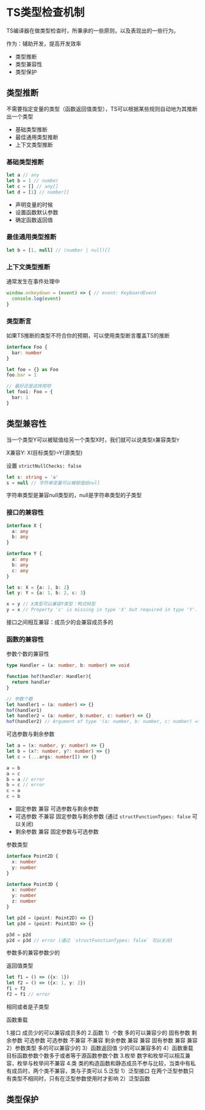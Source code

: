 # TS类型检查机制

TS编译器在做类型检查时，所秉承的一些原则，以及表现出的一些行为。

作为：辅助开发，提高开发效率

- 类型推断
- 类型兼容性
- 类型保护


## 类型推断

不需要指定变量的类型（函数返回值类型），TS可以根据某些规则自动地为其推断出一个类型

- 基础类型推断
- 最佳通用类型推断
- 上下文类型推断

### 基础类型推断

```ts
let a // any
let b = 1 // number
let c = [] // any[]
let d = [1] // number[]
```

- 声明变量的时候
- 设置函数默认参数
- 确定函数返回值


### 最佳通用类型推断

```ts
let b = [1, null] // (number | null)[]
```

### 上下文类型推断

通常发生在事件处理中

```ts
window.onkeydown = (event) => { // event: KeyboardEvent
  console.log(event)
}
```

### 类型断言

如果TS推断的类型不符合你的预期，可以使用类型断言覆盖TS的推断

```ts
interface Foo {
  bar: number
}

let foo = {} as Foo
foo.bar = 1

// 最好还是这样用吧
let foo1: Foo = {
  bar: 1
}
```


## 类型兼容性

当一个类型Y可以被赋值给另一个类型X时，我们就可以说类型`X`兼容类型`Y`

X兼容Y: X(目标类型)=Y(源类型)



设置 `strictNullChecks: false`

```ts
let s: string = 'a'
s = null // 字符串变量可以被赋值给null
```
字符串类型是兼容null类型的，null是字符串类型的子类型


### 接口的兼容性

```ts
interface X {
  a: any
  b: any
}

interface Y {
  a: any
  b: any
  c: any
}

let x: X = {a: 1, b: 2}
let y: Y = {a: 1, b: 2, c: 3}

x = y // X类型可以兼容Y类型：鸭式辩型
y = x // Property 'c' is missing in type 'X' but required in type 'Y'.
```

接口之间相互兼容：成员少的会兼容成员多的


### 函数的兼容性

参数个数的兼容性

```ts
type Handler = (a: number, b: number) => void

function hof(handler: Handler){
  return handler
}

// 参数个数
let handler1 = (a: number) => {}
hof(handler1)
let handler2 = (a: number, b:number, c: number) => {}
hof(handler2) // Argument of type '(a: number, b: number, c: number) => void' is not assignable to parameter of type 'Handler'.
```

可选参数与剩余参数
```ts
let a = (x: number, y: number) => {}
let b = (x?: number, y?: number) => {}
let c = (...args: number[]) => {}

a = b
a = c 
b = a // error
b = c // error
c = a
c = b
```
- 固定参数 兼容 可选参数与剩余参数
- 可选参数 不兼容 固定参数与剩余参数 (通过 `structFunctionTypes: false` 可以关闭)
- 剩余参数 兼容 固定参数与可选参数

参数类型

```ts
interface Point2D {
  x: number
  y: number
}

interface Point3D {
  x: number
  y: number
  z: number
}

let p2d = (point: Point2D) => {}
let p3d = (point: Point3D) => {}

p3d = p2d 
p2d = p3d // error (通过 `structFunctionTypes: false` 可以关闭)
```
参数多的兼容参数少的

返回值类型

```ts
let f1 = () => ({x: 1})
let f2 = () => ({x: 1, y: 2})
f1 = f2
f2 = f1 // error
```

相同或者是子类型


函数重载


1.接口
成员少的可以兼容成员多的
2.函数
1）个数 
    多的可以兼容少的 
            固有参数         剩余参数             可选参数
可选参数    不兼容              不兼容
剩余参数      兼容                                兼容
固有参数                       兼容                  兼容
2）参数类型 
多的可以兼容少的
3）函数返回值 
少的可以兼容多的
4）函数重载
目标函数参数个数多于或者等于源函数参数个数
3.枚举
数字和枚举可以相互兼容，枚举与枚举间不兼容
4.类
类的构造函数和静态成员不参与比较，当类中有私有成员时，两个类不兼容，类与子类可以
5.泛型
1）泛型接口 
在两个泛型参数只有类型不相同时，只有在泛型参数使用时才影响
2）泛型函数


## 类型保护




